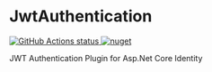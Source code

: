 # JwtAuthentication
<p align="left">
  <a href="https://github.com/honamic/JwtAuthentication">
     <img alt="GitHub Actions status" src="https://github.com/honamic/JwtAuthentication/workflows/.NET%20Core/badge.svg">
    
  </a>
  <a href="https://www.nuget.org/packages/Honamic.Identity.JwtAuthentication/">
       <img alt="nuget" src="https://img.shields.io/nuget/v/Honamic.Identity.JwtAuthentication?style=plastic">
  </a>
</p>

JWT Authentication Plugin for Asp.Net Core Identity